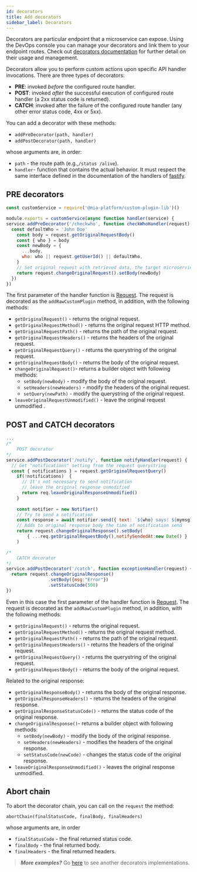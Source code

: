 ```yaml
---
id: decorators
title: Add decorators
sidebar_label: Decorators
---
```


<!--
WARNING: this file was automatically generated by Mia-Platform Doc Aggregator.
DO NOT MODIFY IT BY HAND.
Instead, modify the source file and run the aggregator to regenerate this file.
-->

Decorators are particular endpoint that a microservice can expose. Using the DevOps console you can manage your decorators and link them to your endpoint routes. Check out [decorators documentation](/development_suite/api-console/api-design/decorators) for further detail on their usage and management.

Decorators allow you to perform custom actions upon specific API handler invocations. There are three types of decorators:

* **PRE**: invoked *before* the configured route handler.
* **POST**: invoked *after* the successful execution of configured route handler (a 2xx status code is returned).
* **CATCH**: invoked after the failure of the configured route handler (any other error status code, 4xx or 5xx).

You can add a decorator with these methods:

* ```addPreDecorator(path, handler)```
* ```addPostDecorator(path, handler)```

whose arguments are, in order:

* `path` - the route path (e.g.,`/status /alive`).
* `handler`- function that contains the actual behavior. It must respect the same interface defined in the
documentation of the handlers of [fastify](https://www.fastify.io/docs/latest/Routes/#routes-config).

## PRE decorators

```js
const customService = require('@mia-platform/custom-plugin-lib')()

module.exports = customService(async function handler(service) {
service.addPreDecorator('/checkwho', function checkWhoHandler(request) {
  const defaultWho = 'John Doe'
    const body = request.getOriginalRequestBody()
    const { who } = body
    const newBody = {
      ...body,
      who: who || request.getUserId() || defaultWho,
    }
    // Set original request with retrieved data, the target microservice will receive your newly defined body.
    return request.changeOriginalRequest().setBody(newBody)
  })
}) 
```

The first parameter of the handler function is [Request](https://www.fastify.io/docs/latest/Request/). The request is decorated as the `addRawCustomPlugin` method, in addition, with the following methods:

* `getOriginalRequest()` - returns the original request.
* `getOriginalRequestMethod()` - returns the original request HTTP method.
* `getOriginalRequestPath()` - returns the path of the original request.
* `getOriginalRequestHeaders()` - returns the headers of the original request.
* `getOriginalRequestQuery()` - returns the querystring of the original request.
* `getOriginalRequestBody()` - returns the body of the original request.
* `changeOriginalRequest()`- returns a builder object with following methods:
  * `setBody(newBody)` - modify the body of the original request.
  * `setHeaders(newHeaders)` - modify the headers of the original request.
  * `setQuery(newPath)` - modify the querystring of the original request.
* `leaveOriginalRequestUnmodified()` - leave the original request unmodified .

## POST and CATCH decorators

```js
...
/*
    POST decorator
*/
service.addPostDecorator('/notify', function notifyHandler(request) {
  // Get "notifications" setting from the request querystring
  const { notifications } = request.getOriginalRequestQuery()
    if(!notifications)  {
      // It's not necessary to send notification
      // leave the original response unmodified
      return req.leaveOriginalResponseUnmodified()
    }
    
    const notifier = new Notifier()
    // Try to send a notification
    const response = await notifier.send({ text: `${who} says: ${mymsg}`})
    // Adds to original response body the time of notification send
    return request.changeOriginalResponse().setBody(
        { ...req.getOriginalRequestBody(),notifySendedAt:new Date() }
    )

/*
    CATCH decorator
*/
service.addPostDecorator('/catch', function exceptionHandler(request) {
  return request.changeOriginalResponse()
                .setBody({msg:"Error"})
                .setStatusCode(500)
}) 
```

Even in this case the first parameter of the handler function is [Request](https://www.fastify.io/docs/latest/Request/). The request is decorated as the `addRawCustomPlugin` method, in addition, with the following methods:

* `getOriginalRequest()` - returns the original request.
* `getOriginalRequestMethod()` - returns the original request method.
* `getOriginalRequestPath()` - returns the path of the original request.
* `getOriginalRequestHeaders()` - returns the headers of the original request.
* `getOriginalRequestQuery()` - returns the querystring of the original request.
* `getOriginalRequestBody()` - returns the body of the original request.

Related to the original response:

* `getOriginalResponseBody()` - returns the body of the original response.
* `getOriginalResponseHeaders()` - returns the headers of the original response.
* `getOriginalResponseStatusCode()` - returns the status code of the original response.
* `changeOriginalResponse()`- returns a builder object with following methods:
  * `setBody(newBody)` - modify the body of the original response.
  * `setHeaders(newHeaders)` - modifies the headers of the original response.
  * `setStatusCode(newCode)` - changes the status code of the original response.
* `leaveOriginalResponseUnmodified()` - leaves the original response unmodified.

## Abort chain

To abort the decorator chain, you can call on the `request` the method:

 `abortChain(finalStatusCode, finalBody, finalHeaders)`

 whose arguments are, in order

* `finalStatusCode` - the final returned status code.
* `finalBody` - the final returned body.
* `finalHeaders` - the final returned headers.

> **_More examples?_** Go [here](https://github.com/mia-platform/custom-plugin-lib/blob/master/examples/advanced/index.js) to see another decorators implementations.
